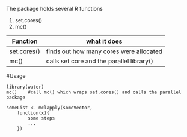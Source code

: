 The package holds several R functions

1. set.cores()
2. mc()

|Function| what it does|
|----|----|
|set.cores()| finds out how many cores were allocated|
|mc()|calls set core and the parallel library()|


#Usage

```Rscript
library(water)
mc()    #call mc() which wraps set.cores() and calls the parallel package

someList <- mclapply(someVector, 
    function(x){
        some steps 
        ...
    })
```
